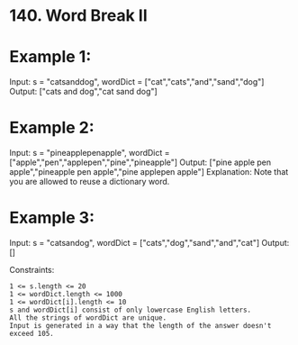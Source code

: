 # 140. Word Break II


# Example 1:

Input: s = "catsanddog", wordDict = ["cat","cats","and","sand","dog"]
Output: ["cats and dog","cat sand dog"]

# Example 2:

Input: s = "pineapplepenapple", wordDict = ["apple","pen","applepen","pine","pineapple"]
Output: ["pine apple pen apple","pineapple pen apple","pine applepen apple"]
Explanation: Note that you are allowed to reuse a dictionary word.

# Example 3:

Input: s = "catsandog", wordDict = ["cats","dog","sand","and","cat"]
Output: []

Constraints:

    1 <= s.length <= 20
    1 <= wordDict.length <= 1000
    1 <= wordDict[i].length <= 10
    s and wordDict[i] consist of only lowercase English letters.
    All the strings of wordDict are unique.
    Input is generated in a way that the length of the answer doesn't exceed 105.


